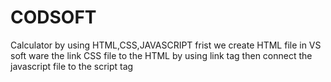 # CODSOFT
Calculator by using HTML,CSS,JAVASCRIPT
frist we create HTML file in VS soft ware 
the link CSS file to the HTML by using link tag 
then connect the javascript file to the script tag
